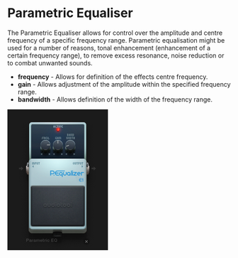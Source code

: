 # Parametric Equaliser

The Parametric Equaliser allows for control over the amplitude and
centre frequency of a specific frequency range. Parametric equalisation
might be used for a number of reasons, tonal enhancement (enhancement of
a certain frequency range), to remove excess resonance, noise reduction
or to combat unwanted sounds.

  - **frequency** - Allows for definition of the effects centre
    frequency.
  - **gain** - Allows adjustment of the amplitude within the specified
    frequency range.
  - **bandwidth** - Allows definition of the width of the frequency
    range.

![ /images/peq.png]( /images/peq.png
" /images/peq.png")
